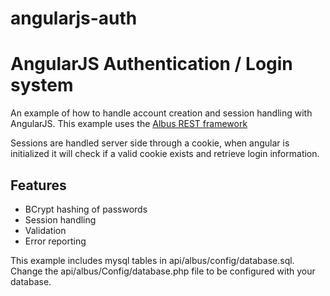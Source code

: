 # angularjs-auth
<h1>AngularJS Authentication / Login system</h1>

<p>An example of how to handle account creation and session handling with AngularJS. 
This example uses the <a href="https://github.com/altorrez/albus" target="_blank">Albus REST framework</a></p>

<p>Sessions are handled server side through a cookie, when angular is initialized it will check if a valid cookie exists and retrieve login information.</p>

<h2>Features</h2>
<ul>
  <li>BCrypt hashing of passwords</li>
  <li>Session handling</li>
  <li>Validation</li>
  <li>Error reporting</li>
</ul>
<p>This example includes mysql tables in api/albus/config/database.sql. Change the api/albus/Config/database.php file to be configured with your database.</p>
